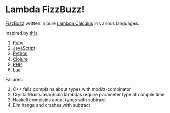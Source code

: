 # Lambda FizzBuzz!

[FizzBuzz](https://en.wikipedia.org/wiki/Fizz_buzz) written in pure [Lambda Calculus](https://en.wikipedia.org/wiki/Lambda_calculus) in various languages.

Inspired by [this](https://tomstu.art/programming-with-nothing).

1. [Ruby](ruby)
2. [JavaScript](js)
3. [Python](python)
4. [Clojure](clojure)
5. [PHP](php)
6. [Lua](lua)

Failures:

1. C++ fails complains about types with mod/z-combinator
2. Crystal/Rust/Java/Scala lambdas require parameter type at compile time
3. Haskell complains about types with subtract
4. Elm hangs and crashes with subtract